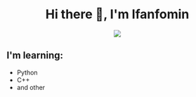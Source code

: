 <div id="badges" align="center">
  <h1>Hi there 👋, I'm Ifanfomin</h1>
  <a href="https://t.me/ifanfomin">
    <img src="https://img.shields.io/badge/Telegram-blue?logo=telegram&logoColor=white&style=for-the-badge"/>
  </a>
<!--   <a href="https://t.me/dwld_yt_video_audio_bot">
    <img src="https://img.shields.io/badge/YT%20Bot-red?logo=telegram&logoColor=white&style=for-the-badge"/>
  </a> -->
<!--  <a href="https://t.me/game_takker_bot">
    <img src="https://img.shields.io/badge/Games%20News%20Bot-darkblue?logo=telegram&logoColor=white&style=for-the-badge"/>
  </a> -->
</div>  

## I'm learning: 
- Python
- C++
- and other
